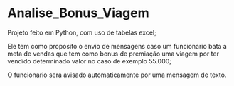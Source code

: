 # Analise_Bonus_Viagem


Projeto feito em Python, com uso de tabelas excel;
  
Ele tem como proposito o envio de mensagens caso um funcionario bata a meta de vendas
que tem como bonus de premiação uma viagem por ter vendido determinado valor no caso de exemplo 55.000;

O funcionario sera avisado automaticamente por uma mensagem de texto.






